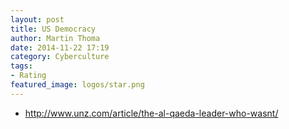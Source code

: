 ```yaml
---
layout: post
title: US Democracy
author: Martin Thoma
date: 2014-11-22 17:19
category: Cyberculture
tags:
- Rating
featured_image: logos/star.png
---
```


* http://www.unz.com/article/the-al-qaeda-leader-who-wasnt/